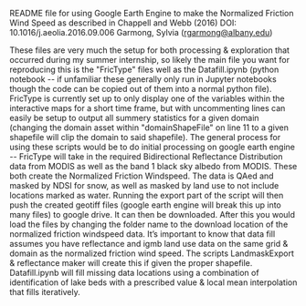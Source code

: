 README file for using Google Earth Engine to make the Normalized Friction Wind Speed as described in Chappell and Webb (2016) DOI: 10.1016/j.aeolia.2016.09.006
Garmong, Sylvia (rgarmong@albany.edu)


These files are very much the setup for both processing & exploration that occurred during my summer internship, so likely the main file you want for reproducing this is the "FricType" files well as the Datafill.ipynb (python notebook -- if unfamiliar these generally only run in Jupyter notebooks though the code can be copied out of them into a normal python file).
FricType is currently set up to only display one of the variables within the interactive maps for a short time frame, but with uncommenting lines can easily be setup to output all summery statistics for a given domain (changing the domain asset within "domainShapeFile" on line 11 to a given shapefile will clip the domain to said shapefile). 
The general process for using these scripts would be to do initial processing on google earth engine -- FricType will take in the required Bidirectional Reflectance Distribution data from MODIS as well as the band 1 black sky albedo from MODIS. These both create the Normalized Friction Windspeed. The data is QAed and masked by NDSI for snow, as well as masked by land use to not include locations marked as water. Running the export part of the script will then push the created geotiff files (google earth engine will break this up into many files) to google drive. It can then be downloaded. After this you would load the files by changing the folder name to the download location of the normalized friction windspeed data. It’s important to know that data fill assumes you have reflectance and igmb land use data on the same grid & domain as the normalized friction wind speed. The scripts LandmaskExport & reflectance maker will create this if given the proper shapefile.
Datafill.ipynb will fill missing data locations using a combination of identification of lake beds with a prescribed value & local mean interpolation that fills iteratively.
